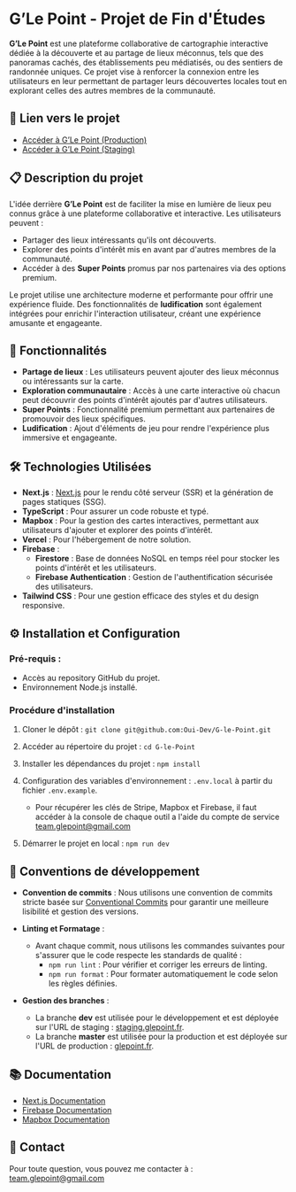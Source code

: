 # G’Le Point - Projet de Fin d'Études

**G’Le Point** est une plateforme collaborative de cartographie interactive dédiée à la découverte et au partage de lieux méconnus, tels que des panoramas cachés, des établissements peu médiatisés, ou des sentiers de randonnée uniques. Ce projet vise à renforcer la connexion entre les utilisateurs en leur permettant de partager leurs découvertes locales tout en explorant celles des autres membres de la communauté.

## 📍 Lien vers le projet

-   [Accéder à G’Le Point (Production)](https://glepoint.fr/)
-   [Accéder à G’Le Point (Staging)](https://staging.glepoint.fr/)

## 📋 Description du projet

L'idée derrière **G’Le Point** est de faciliter la mise en lumière de lieux peu connus grâce à une plateforme collaborative et interactive. Les utilisateurs peuvent :

-   Partager des lieux intéressants qu'ils ont découverts.
-   Explorer des points d'intérêt mis en avant par d'autres membres de la communauté.
-   Accéder à des **Super Points** promus par nos partenaires via des options premium.

Le projet utilise une architecture moderne et performante pour offrir une expérience fluide. Des fonctionnalités de **ludification** sont également intégrées pour enrichir l'interaction utilisateur, créant une expérience amusante et engageante.

## 🚀 Fonctionnalités

-   **Partage de lieux** : Les utilisateurs peuvent ajouter des lieux méconnus ou intéressants sur la carte.
-   **Exploration communautaire** : Accès à une carte interactive où chacun peut découvrir des points d'intérêt ajoutés par d'autres utilisateurs.
-   **Super Points** : Fonctionnalité premium permettant aux partenaires de promouvoir des lieux spécifiques.
-   **Ludification** : Ajout d'éléments de jeu pour rendre l'expérience plus immersive et engageante.

## 🛠️ Technologies Utilisées

-   **Next.js** : [Next.js](https://nextjs.org/) pour le rendu côté serveur (SSR) et la génération de pages statiques (SSG).
-   **TypeScript** : Pour assurer un code robuste et typé.
-   **Mapbox** : Pour la gestion des cartes interactives, permettant aux utilisateurs d'ajouter et explorer des points d'intérêt.
-   **Vercel** : Pour l'hébergement de notre solution.
-   **Firebase** :
    -   **Firestore** : Base de données NoSQL en temps réel pour stocker les points d'intérêt et les utilisateurs.
    -   **Firebase Authentication** : Gestion de l'authentification sécurisée des utilisateurs.
-   **Tailwind CSS** : Pour une gestion efficace des styles et du design responsive.

## ⚙️ Installation et Configuration

### Pré-requis :

-   Accès au repository GitHub du projet.
-   Environnement Node.js installé.

### Procédure d'installation

1. Cloner le dépôt : `git clone git@github.com:Oui-Dev/G-le-Point.git`
2. Accéder au répertoire du projet : `cd G-le-Point`
3. Installer les dépendances du projet : `npm install`
4. Configuration des variables d'environnement : `.env.local` à partir du fichier `.env.example`.

    - Pour récupérer les clés de Stripe, Mapbox et Firebase, il faut accéder à la console de chaque outil a l'aide du compte de service team.glepoint@gmail.com

5. Démarrer le projet en local : `npm run dev`

## 📝 Conventions de développement

-   **Convention de commits** : Nous utilisons une convention de commits stricte basée sur [Conventional Commits](https://www.conventionalcommits.org/en/v1.0.0/) pour garantir une meilleure lisibilité et gestion des versions.

-   **Linting et Formatage** :

    -   Avant chaque commit, nous utilisons les commandes suivantes pour s'assurer que le code respecte les standards de qualité :
        -   `npm run lint` : Pour vérifier et corriger les erreurs de linting.
        -   `npm run format` : Pour formater automatiquement le code selon les règles définies.

-   **Gestion des branches** :
    -   La branche **dev** est utilisée pour le développement et est déployée sur l'URL de staging : [staging.glepoint.fr](https://staging.glepoint.fr).
    -   La branche **master** est utilisée pour la production et est déployée sur l'URL de production : [glepoint.fr](https://glepoint.fr).

## 📚 Documentation

-   [Next.js Documentation](https://nextjs.org/docs)
-   [Firebase Documentation](https://firebase.google.com/docs)
-   [Mapbox Documentation](https://docs.mapbox.com/)

## 📧 Contact

Pour toute question, vous pouvez me contacter à : [team.glepoint@gmail.com](mailto:team.glepoint@gmail.com)
